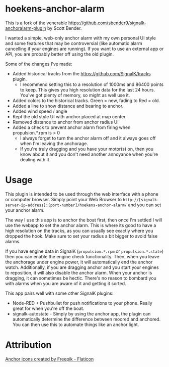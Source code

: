 # hoekens-anchor-alarm

This is a fork of the venerable https://github.com/sbender9/signalk-anchoralarm-plugin by Scott Bender.

I wanted a simple, web-only anchor alarm with my own personal UI style and some features that may be controversial (like automatic alarm cancelling if your engines are running).  If you want to use an external app or API, you are probably better off using the old plugin.

Some of the changes I've made:

* Added historical tracks from the https://github.com/SignalK/tracks plugin.
  * I recommend setting this to a resolution of 1000ms and 86400 points to keep.  This gives you high resolution data for the last 24 hours.  You've got plenty of memory, so might as well use it.
* Added colors to the historical tracks.  Green = new, fading to Red = old.
* Added a line to show distance and bearing to anchor.
* Added wind speed / angle
* Kept the old style UI with anchor placed at map center.
* Removed distance to anchor from anchor radius UI
* Added a check to prevent anchor alarm from firing when propulsion.*.rpm is > 0
  * I always forget to turn the anchor alarm off and it always goes off when I'm leaving the anchorage.
  * If you're truly dragging and you have your motor(s) on, then you know about it and you don't need another annoyance when you're dealing with it.


# Usage

This plugin is intended to be used through the web interface with a phone or computer browser.  Simply point your Web Browser to `http://[signalk-server-ip-address]:[port-number]/hoekens-anchor-alarm/` and you can set your anchor alarm.

The way I use this app is to anchor the boat first, then once I'm settled I will use the webapp to set the anchor alarm.  This is where its good to have a high resolution on the tracks, as you can usually see exactly where you dropped the hook.  Make sure to set your radius a bit bigger to avoid false alarms.

If you have engine data in SignalK (`propulsion.*.rpm` or `propulsion.*.state`) then you can enable the engine check functionality. Then, when you leave the anchorage under engine power, it will automatically end the anchor watch.  Additionally, if you are dragging anchor and you start your engines to reposition, it will also disable the anchor alarm.  When your anchor is dragging, it can sometimes be hectic. There's no reason to bombard you with alarms when you are aware of it and getting it sorted.

This app pairs well with some other SignalK plugins:

* Node-RED + Pushbullet for push notifications to your phone.  Really great for when you're off the boat.
* signalk-autostate - Simply by using the anchor app, the plugin can automatically determine the difference between moored and anchored.  You can then use this to automate things like an anchor light.

# Attribution

<a href="https://www.flaticon.com/free-icons/anchor" title="anchor icons">Anchor icons created by Freepik - Flaticon</a>